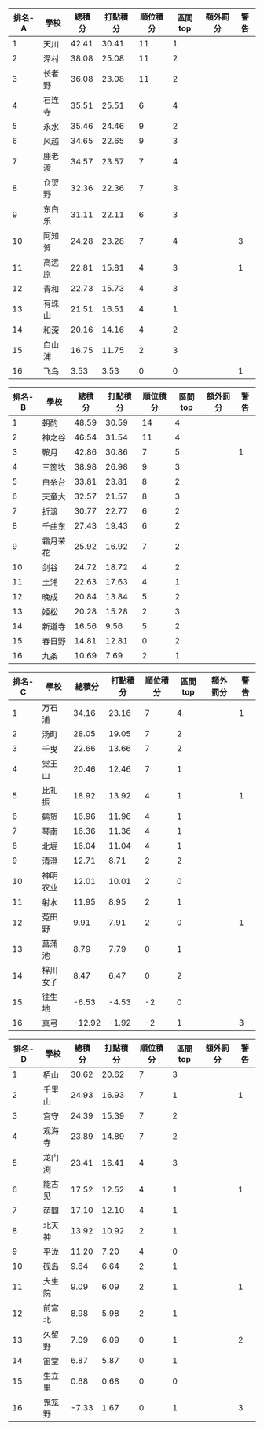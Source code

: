 排名-A|學校|總積分|打點積分|順位積分|區間top|額外罰分|警告
-|-|-|-|-|-|-|-
1|天川|42.41 |30.41 |11|1||
2|泽村|38.08 |25.08 |11|2||
3|长者野|36.08 |23.08 |11|2||
4|石连寺|35.51 |25.51 |6|4||
5|永水|35.46 |24.46 |9|2||
6|风越|34.65 |22.65 |9|3||
7|鹿老渡|34.57 |23.57 |7|4||
8|仓贺野|32.36 |22.36 |7|3||
9|东白乐|31.11 |22.11 |6|3||
10|阿知贺|24.28 |23.28 |7|4||3
11|高远原|22.81 |15.81 |4|3||1
12|青和|22.73 |15.73 |4|3||
13|有珠山|21.51 |16.51 |4|1||
14|和深|20.16 |14.16 |4|2||
15|白山浦|16.75 |11.75 |2|3||
16|飞鸟|3.53 |3.53 |0|0||1

排名-B|學校|總積分|打點積分|順位積分|區間top|額外罰分|警告
-|-|-|-|-|-|-|-
1|朝酌|48.59 |30.59 |14|4||
2|神之谷|46.54 |31.54 |11|4||
3|鞍月|42.86 |30.86 |7|5||1
4|三箇牧|38.98 |26.98 |9|3||
5|白糸台|33.81 |23.81 |8|2||
6|天童大|32.57 |21.57 |8|3||
7|折渡|30.77 |22.77 |6|2||
8|千曲东|27.43 |19.43 |6|2||
9|霜月荣花|25.92 |16.92 |7|2||
10|剑谷|24.72 |18.72 |4|2||
11|土浦|22.63 |17.63 |4|1||
12|晚成|20.84 |13.84 |5|2||
13|姬松|20.28 |15.28 |2|3||
14|新道寺|16.56 |9.56 |5|2||
15|春日野|14.81 |12.81 |0|2||
16|九条|10.69 |7.69 |2|1||

排名-C|學校|總積分|打點積分|順位積分|區間top|額外罰分|警告
-|-|-|-|-|-|-|-
1|万石浦|34.16 |23.16 |7|4||1
2|汤町|28.05 |19.05 |7|2||
3|千曳|22.66 |13.66 |7|2||
4|觉王山|20.46 |12.46 |7|1||
5|比礼振|18.92 |13.92 |4|1||1
6|鹤贺|16.96 |11.96 |4|1||
7|琴南|16.36 |11.36 |4|1||
8|北堀|16.04 |11.04 |4|1||
9|清澄|12.71 |8.71 |2|2||
10|神明农业|12.01 |10.01 |2|0||
11|射水|11.95 |8.95 |2|1||
12|菟田野|9.91 |7.91 |2|0||1
13|菖蒲池|8.79 |7.79 |0|1||
14|梓川女子|8.47 |6.47 |0|2||
15|往生地|-6.53 |-4.53 |-2|0||
16|真弓|-12.92 |-1.92 |-2|1||3

排名-D|學校|總積分|打點積分|順位積分|區間top|額外罰分|警告
-|-|-|-|-|-|-|-
1|栢山|30.62 |20.62 |7|3||
2|千里山|24.93 |16.93 |7|1||1
3|宫守|24.39 |15.39 |7|2||
4|观海寺|23.89 |14.89 |7|2||
5|龙门渕|23.41 |16.41 |4|3||
6|能古见|17.52 |12.52 |4|1||1
7|萌間|17.10 |12.10 |4|1||
8|北天神|13.92 |10.92 |2|1||
9|平泷|11.20 |7.20 |4|0||
10|砚岛|9.64 |6.64 |2|1||
11|大生院|9.09 |6.09 |2|1||1
12|前宫北|8.98 |5.98 |2|1||
13|久留野|7.09 |6.09 |0|1||2
14|笛堂|6.87 |5.87 |0|1||
15|生立里|0.68 |0.68 |0|0||
16|鬼笼野|-7.33 |1.67 |0|1||3
